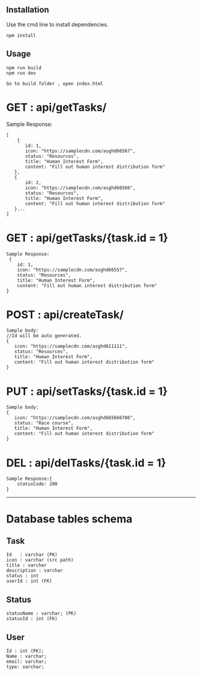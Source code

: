 
## Installation

Use the cmd line to install dependencies. 

```
npm install
```

## Usage

```
npm run build
npm run dev
```

```
Go to build folder , open index.html
```

# GET : api/getTasks/

Sample Response: 
 ```
 [
	 {
	    id: 1,
	    icon: "https://samplecdn.com/asghd66567",
	    status: "Resources",
	    title: "Human Interest Form",
	    content: "Fill out human interest distribution form"
	}, 
	{
	    id: 2,
	    icon: "https://samplecdn.com/asghd66566",
	    status: "Resources",
	    title: "Human Interest Form",
	    content: "Fill out human interest distribution form"
	}...
]
```

# GET : api/getTasks/{task.id = 1}

```
Sample Response: 
 {
    id: 1,
    icon: "https://samplecdn.com/asghd66557",
    status: "Resources",
    title: "Human Interest Form",
    content: "Fill out human interest distribution form"
}
```

# POST : api/createTask/

```
Sample body:
//Id will be auto generated.
{
   icon: "https://samplecdn.com/asghd611111",
   status: "Resources",
   title: "Human Interest Form",
   content: "Fill out human interest distribution form" 
}
```

# PUT : api/setTasks/{task.id = 1}
```
Sample body:
{
   icon: "https://samplecdn.com/asghd665666786",
   status: "Race course",
   title: "Human Interest Form",
   content: "Fill out human interest distribution form" 
}
```
# DEL : api/delTasks/{task.id = 1}
```
Sample Response:{
	statusCode: 200
}
```

----------------------------------------------------------------------
# Database tables schema

## Task 
```
Id   : varchar (PK)
icon : varchar (src path)
title : varchar
description : varchar
status : int
userId : int (FK)
```



## Status

```
statusName : varchar; (PK)
statusId : int (FK)
```

## User 
```
Id : int (PK);
Name : varchar;
email: varchar;
type: varchar;
```